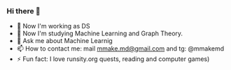 ### Hi there 👋

<!--
**mdmake/mdmake** is a ✨ _special_ ✨ repository because its `README.md` (this file) appears on your GitHub profile.


-->

- 🔭 Now I'm working as DS
- 🌱 Now I'm studying Machine Learning and Graph Theory.
- 💬 Ask me about Machine Learnig
- 📫 How to contact me: mail mmake.md@gmail.com and tg: @mmakemd
- ⚡ Fun fact: I love runsity.org quests, reading and computer games)
